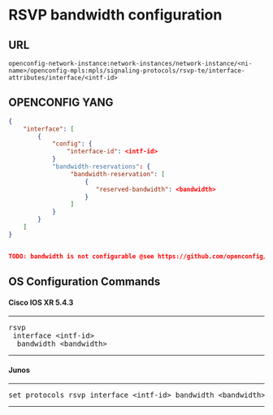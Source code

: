 # RSVP bandwidth configuration

## URL

```
openconfig-network-instance:network-instances/network-instance/<ni-name>/openconfig-mpls:mpls/signaling-protocols/rsvp-te/interface-attributes/interface/<intf-id>
```

## OPENCONFIG YANG

```json
{
    "interface": [
        {
            "config": {
                "interface-id": <intf-id>
            }
            "bandwidth-reservations": {
                 "bandwidth-reservation": [
                     {
                        "reserved-bandwidth": <bandwidth>
                     }
                 ]
            }
        }
    ]
}


TODO: bandwidth is not configurable @see https://github.com/openconfig/public/blob/master/release/models/mpls/openconfig-mpls-rsvp.yang
```

## OS Configuration Commands

#### Cisco IOS XR 5.4.3

---
<pre>
rsvp
 interface &lt;intf-id&gt;
  bandwidth &lt;bandwidth&gt;
</pre>
---

#### Junos

---
<pre>
set protocols rsvp interface &lt;intf-id&gt; bandwidth &lt;bandwidth&gt;
</pre>
---
